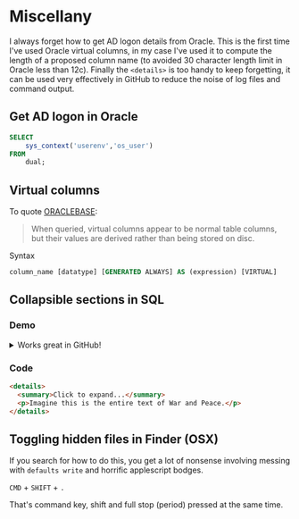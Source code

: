 # Miscellany

I always forget how to get AD logon details from Oracle. This is the first time I've used Oracle virtual columns, in my case I've used it to compute the length of a proposed column name (to avoided 30 character length limit in Oracle less than 12c). Finally the `<details>` is too handy to keep forgetting, it can be used very effectively in GitHub to reduce the noise of log files and command output.

## Get AD logon in Oracle

```sql
SELECT
    sys_context('userenv','os_user')
FROM
    dual;
```

## Virtual columns

To quote [ORACLEBASE](https://oracle-base.com/articles/11g/virtual-columns-11gr1):

> When queried, virtual columns appear to be normal table columns, but their values are derived rather than being stored on disc.

Syntax

```sql
column_name [datatype] [GENERATED ALWAYS] AS (expression) [VIRTUAL]
```

## Collapsible sections in SQL

### Demo

<details>
  <summary>Works great in GitHub!</summary>
  <p>Dipshit with a nine-toed woman. Dolor sit amet, consectetur adipiscing elit praesent ac magna. You don’t go out and make a living dressed like that in the middle of a weekday. Justo pellentesque ac lectus quis. Yeah. Roadie for Metallica. Speed of Sound Tour. Elit blandit fringilla a ut turpis praesent felis. Keep your ugly fucking goldbricking ass out of my beach community! Ligula, malesuada suscipit malesuada non, ultrices non urna sed orci ipsum, placerat id.</p>
</details> 

### Code 

```html
<details>
  <summary>Click to expand...</summary>
  <p>Imagine this is the entire text of War and Peace.</p>
</details> 
```

## Toggling hidden files in Finder (OSX)

If you search for how to do this, you get a lot of nonsense involving messing with `defaults write` and horrific applescript bodges.

`CMD` + `SHIFT` + `.`

That's command key, shift and full stop (period) pressed at the same time.